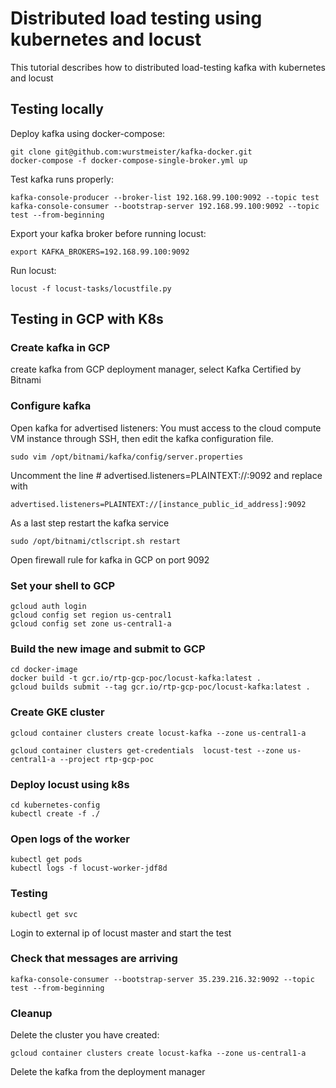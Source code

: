 # Distributed load testing using kubernetes and locust #

This tutorial describes how to distributed load-testing kafka with kubernetes and locust


## Testing locally ##
Deploy kafka using docker-compose:

    git clone git@github.com:wurstmeister/kafka-docker.git
    docker-compose -f docker-compose-single-broker.yml up
Test kafka runs properly:
    
    kafka-console-producer --broker-list 192.168.99.100:9092 --topic test
    kafka-console-consumer --bootstrap-server 192.168.99.100:9092 --topic test --from-beginning

Export your kafka broker before running locust:

    export KAFKA_BROKERS=192.168.99.100:9092
Run locust:

    locust -f locust-tasks/locustfile.py

## Testing in GCP with K8s ##

### Create kafka in GCP ###

create kafka from GCP deployment manager, select Kafka Certified by Bitnami


### Configure kafka ###
Open kafka for advertised listeners:
You must access to the cloud compute VM instance through SSH, then edit the kafka configuration file.

    sudo vim /opt/bitnami/kafka/config/server.properties

Uncomment the line # advertised.listeners=PLAINTEXT://:9092 and replace with       

    advertised.listeners=PLAINTEXT://[instance_public_id_address]:9092

As a last step restart the kafka service

    sudo /opt/bitnami/ctlscript.sh restart

Open firewall rule for kafka in GCP on port 9092


### Set your shell to GCP ###

    gcloud auth login
    gcloud config set region us-central1
    gcloud config set zone us-central1-a
    

### Build the new image and submit to GCP ###

    cd docker-image
    docker build -t gcr.io/rtp-gcp-poc/locust-kafka:latest .
    gcloud builds submit --tag gcr.io/rtp-gcp-poc/locust-kafka:latest .

### Create GKE cluster ###

    gcloud container clusters create locust-kafka --zone us-central1-a

    gcloud container clusters get-credentials  locust-test --zone us-central1-a --project rtp-gcp-poc


### Deploy locust using k8s ###

    cd kubernetes-config
    kubectl create -f ./


### Open logs of the worker ###

    kubectl get pods
    kubectl logs -f locust-worker-jdf8d


### Testing ###

    kubectl get svc

Login to external ip of locust master and start the test


### Check that messages are arriving ###

    kafka-console-consumer --bootstrap-server 35.239.216.32:9092 --topic test --from-beginning


### Cleanup ###

Delete the cluster you have created:

    gcloud container clusters create locust-kafka --zone us-central1-a
    
Delete the kafka from the deployment manager


